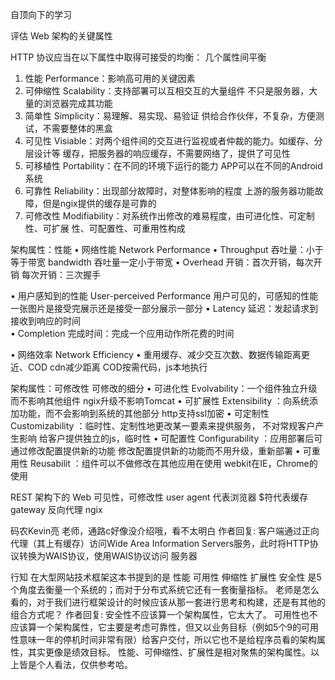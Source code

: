 自顶向下的学习

评估 Web 架构的关键属性

HTTP 协议应当在以下属性中取得可接受的均衡：  几个属性间平衡
  1. 性能 Performance：影响高可用的关键因素     
  2. 可伸缩性 Scalability：支持部署可以互相交互的大量组件   不只是服务器，大量的浏览器完成其功能
  3. 简单性 Simplicity：易理解、易实现、易验证         供给合作伙伴，不复杂，方便测试，不需要整体的黑盒
  4. 可见性 Visiable：对两个组件间的交互进行监视或者仲裁的能力。如缓存、分层设计等
     缓存，把服务器的响应缓存，不需要网络了，提供了可见性
  5. 可移植性 Portability：在不同的环境下运行的能力    APP可以在不同的Android系统
  6. 可靠性 Reliability：出现部分故障时，对整体影响的程度 上游的服务器功能故障，但是ngix提供的缓存是可靠的
  7. 可修改性 Modifiability：对系统作出修改的难易程度，由可进化性、可定制性、可扩展 性、可配置性、可重用性构成
     



架构属性：性能
  • 网络性能 Network Performance
    • Throughput 吞吐量：小于等于带宽 bandwidth   吞吐量一定小于带宽
    • Overhead 开销：首次开销，每次开销            每次开销：三次握手

  • 用户感知到的性能 User-perceived Performance  用户可见的，可感知的性能  一张图片是接受完展示还是接受一部分展示一部分
     • Latency 延迟：发起请求到接收到响应的时间  
     • Completion 完成时间：完成一个应用动作所花费的时间

  • 网络效率 Network Efficiency
    • 重用缓存、减少交互次数、数据传输距离更近、COD      cdn减少距离  COD按需代码，js本地执行
    
    
架构属性：可修改性   可修改的细分
• 可进化性 Evolvability：一个组件独立升级而不影响其他组件   ngix升级不影响Tomcat
• 可扩展性 Extensibility ：向系统添加功能，而不会影响到系统的其他部分  http支持ssl加密
• 可定制性 Customizability ：临时性、定制性地更改某一要素来提供服务， 不对常规客户产生影响  给客户提供独立的js，临时性
• 可配置性 Configurability ：应用部署后可通过修改配置提供新的功能  修改配置提供新的功能而不用升级，重新部署
• 可重用性 Reusabilit ：组件可以不做修改在其他应用在使用    webkit在IE，Chrome的使用


REST 架构下的 Web    可见性，可修改性
 user agent 代表浏览器
 $符代表缓存
 gateway  反向代理 ngix
 
 
 
 
 码农Kevin亮
 老师，通路c好像没介绍哦，看不太明白
 作者回复: 客户端通过正向代理（其上有缓存）访问Wide Area Information Servers服务，此时将HTTP协议转换为WAIS协议，使用WAIS协议访问
 服务器
 
 行知
 在大型网站技术框架这本书提到的是
 性能
 可用性
 伸缩性
 扩展性
 安全性
 是5个角度去衡量一个系统的；而对于分布式系统它还有一套衡量指标。
 老师是怎么看的，对于我们进行框架设计的时候应该从那一套进行思考和构建，还是有其他的组合方式呢？
 作者回复: 安全性不应该算一个架构属性，它太大了。
 可用性也不应该算一个架构属性，它主要是考虑可靠性，但又以业务目标（例如5个9的可用性意味一年的停机时间非常有限）给客户交付，所以它也不是给程序员看的架构属性，其实更像是绩效目标。
 性能、可伸缩性、扩展性是相对聚焦的架构属性。以上皆是个人看法，仅供参考哈。